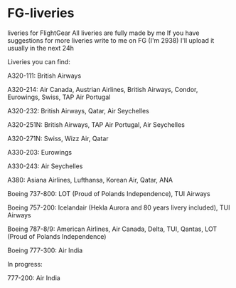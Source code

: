 # FG-liveries
liveries for FlightGear
All liveries are fully made by me
If you have suggestions for more liveries write to me on FG (I'm 2938)
I'll upload it usually in the next 24h

Liveries you can find:

A320-111: British Airways

A320-214: Air Canada, Austrian Airlines, British Airways, Condor, Eurowings, Swiss, TAP Air Portugal

A320-232: British Airways, Qatar, Air Seychelles

A320-251N: British Airways, TAP Air Portugal, Air Seychelles

A320-271N: Swiss, Wizz Air, Qatar

A330-203: Eurowings

A330-243: Air Seychelles

A380: Asiana Airlines, Lufthansa, Korean Air, Qatar, ANA

Boeing 737-800: LOT (Proud of Polands Independence), TUI Airways

Boeing 757-200: Icelandair (Hekla Aurora and 80 years livery included), TUI Airways

Boeing 787-8/9: American Airlines, Air Canada, Delta, TUI, Qantas, LOT (Proud of Polands Independence) 

Boeing 777-300: Air India

In progress:

777-200: Air India
